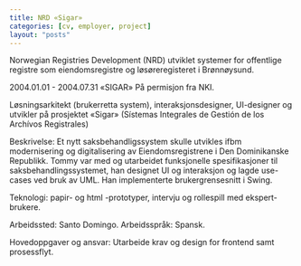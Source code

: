 ```yaml
---
title: NRD «Sigar»
categories: [cv, employer, project]
layout: "posts"
---
```


Norwegian Registries Development (NRD) utviklet systemer for offentlige registre som eiendomsregistre og løsøreregisteret i Brønnøysund.

2004.01.01 - 2004.07.31		«SIGAR»
På permisjon fra NKI.


Løsningsarkitekt (brukerretta system), interaksjonsdesigner, UI-designer og utvikler på prosjektet «Sigar» (Sístemas Integrales de Gestión de los Archívos Registrales)

Beskrivelse: Et nytt saksbehandligssystem skulle utvikles ifbm modernisering og digitalisering av Eiendomsregistrene i Den Dominikanske Republikk.
Tommy var med og utarbeidet funksjonelle spesifikasjoner til saksbehandlingssystemet, han designet UI og interaksjon og lagde use-cases ved bruk av UML. Han implementerte brukergrensesnitt i Swing.

Teknologi: papir- og html -prototyper, intervju og rollespill med ekspert-brukere.

Arbeidssted: Santo Domingo.
Arbeidsspråk: Spansk.

Hovedoppgaver og ansvar: Utarbeide krav og design for frontend samt prosessflyt.
